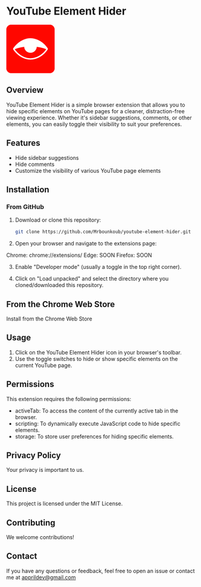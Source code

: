 # YouTube Element Hider

![Extension Icon](images/icon_128.png)

## Overview

YouTube Element Hider is a simple browser extension that allows you to hide specific elements on YouTube pages for a cleaner, distraction-free viewing experience. Whether it's sidebar suggestions, comments, or other elements, you can easily toggle their visibility to suit your preferences.

## Features

- Hide sidebar suggestions
- Hide comments
- Customize the visibility of various YouTube page elements

## Installation

### From GitHub

1. Download or clone this repository:
   ```bash
   git clone https://github.com/Mrbounkoub/youtube-element-hider.git

2. Open your browser and navigate to the extensions page:

Chrome: chrome://extensions/
Edge: SOON
Firefox: SOON


3. Enable "Developer mode" (usually a toggle in the top right corner).


4. Click on "Load unpacked" and select the directory where you cloned/downloaded this repository.

## From the Chrome Web Store

Install from the Chrome Web Store

## Usage

1. Click on the YouTube Element Hider icon in your browser's toolbar.
2. Use the toggle switches to hide or show specific elements on the current YouTube page.


## Permissions
This extension requires the following permissions:

- activeTab: To access the content of the currently active tab in the browser.
- scripting: To dynamically execute JavaScript code to hide specific elements.
- storage: To store user preferences for hiding specific elements.

## Privacy Policy
Your privacy is important to us.

## License
This project is licensed under the MIT License.

## Contributing
We welcome contributions!

## Contact
If you have any questions or feedback, feel free to open an issue or contact me at apprildev@gmail.com
